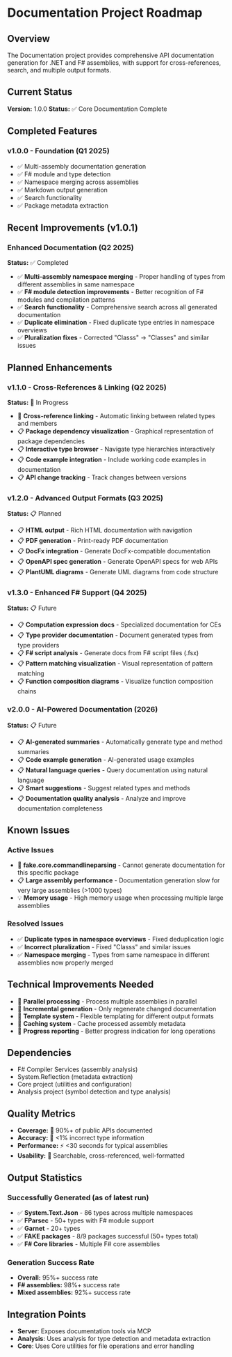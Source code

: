 # Documentation Project Roadmap

## Overview

The Documentation project provides comprehensive API documentation generation for .NET and F# assemblies, with support for cross-references, search, and multiple output formats.

## Current Status

**Version:** 1.0.0
**Status:** ✅ Core Documentation Complete

## Completed Features

### v1.0.0 - Foundation (Q1 2025)
- ✅ Multi-assembly documentation generation
- ✅ F# module and type detection
- ✅ Namespace merging across assemblies
- ✅ Markdown output generation
- ✅ Search functionality
- ✅ Package metadata extraction

## Recent Improvements (v1.0.1)

### Enhanced Documentation (Q2 2025)
**Status:** ✅ Completed

- ✅ **Multi-assembly namespace merging** - Proper handling of types from different assemblies in same namespace
- ✅ **F# module detection improvements** - Better recognition of F# modules and compilation patterns
- ✅ **Search functionality** - Comprehensive search across all generated documentation
- ✅ **Duplicate elimination** - Fixed duplicate type entries in namespace overviews
- ✅ **Pluralization fixes** - Corrected "Classs" → "Classes" and similar issues

## Planned Enhancements

### v1.1.0 - Cross-References & Linking (Q2 2025)
**Status:** 🔄 In Progress

- 🔄 **Cross-reference linking** - Automatic linking between related types and members
- 📋 **Package dependency visualization** - Graphical representation of package dependencies
- 📋 **Interactive type browser** - Navigate type hierarchies interactively
- 📋 **Code example integration** - Include working code examples in documentation
- 📋 **API change tracking** - Track changes between versions

### v1.2.0 - Advanced Output Formats (Q3 2025)
**Status:** 📋 Planned

- 📋 **HTML output** - Rich HTML documentation with navigation
- 📋 **PDF generation** - Print-ready PDF documentation
- 📋 **DocFx integration** - Generate DocFx-compatible documentation
- 📋 **OpenAPI spec generation** - Generate OpenAPI specs for web APIs
- 📋 **PlantUML diagrams** - Generate UML diagrams from code structure

### v1.3.0 - Enhanced F# Support (Q4 2025)
**Status:** 📋 Future

- 📋 **Computation expression docs** - Specialized documentation for CEs
- 📋 **Type provider documentation** - Document generated types from type providers
- 📋 **F# script analysis** - Generate docs from F# script files (.fsx)
- 📋 **Pattern matching visualization** - Visual representation of pattern matching
- 📋 **Function composition diagrams** - Visualize function composition chains

### v2.0.0 - AI-Powered Documentation (2026)
**Status:** 📋 Future

- 📋 **AI-generated summaries** - Automatically generate type and method summaries
- 📋 **Code example generation** - AI-generated usage examples
- 📋 **Natural language queries** - Query documentation using natural language
- 📋 **Smart suggestions** - Suggest related types and methods
- 📋 **Documentation quality analysis** - Analyze and improve documentation completeness

## Known Issues

### Active Issues
- 🐛 **fake.core.commandlineparsing** - Cannot generate documentation for this specific package
- 📋 **Large assembly performance** - Documentation generation slow for very large assemblies (>1000 types)
- 💡 **Memory usage** - High memory usage when processing multiple large assemblies

### Resolved Issues
- ✅ **Duplicate types in namespace overviews** - Fixed deduplication logic
- ✅ **Incorrect pluralization** - Fixed "Classs" and similar issues
- ✅ **Namespace merging** - Types from same namespace in different assemblies now properly merged

## Technical Improvements Needed

- 🔧 **Parallel processing** - Process multiple assemblies in parallel
- 🔧 **Incremental generation** - Only regenerate changed documentation
- 🔧 **Template system** - Flexible templating for different output formats
- 🔧 **Caching system** - Cache processed assembly metadata
- 🔧 **Progress reporting** - Better progress indication for long operations

## Dependencies

- F# Compiler Services (assembly analysis)
- System.Reflection (metadata extraction)
- Core project (utilities and configuration)
- Analysis project (symbol detection and type analysis)

## Quality Metrics

- **Coverage:** 🎯 90%+ of public APIs documented
- **Accuracy:** 🎯 <1% incorrect type information
- **Performance:** ⚡ <30 seconds for typical assemblies
- **Usability:** 👥 Searchable, cross-referenced, well-formatted

## Output Statistics

### Successfully Generated (as of latest run)
- ✅ **System.Text.Json** - 86 types across multiple namespaces
- ✅ **FParsec** - 50+ types with F# module support
- ✅ **Garnet** - 20+ types
- ✅ **FAKE packages** - 8/9 packages successful (50+ types total)
- ✅ **F# Core libraries** - Multiple F# core assemblies

### Generation Success Rate
- **Overall:** 95%+ success rate
- **F# assemblies:** 98%+ success rate
- **Mixed assemblies:** 92%+ success rate

## Integration Points

- **Server**: Exposes documentation tools via MCP
- **Analysis**: Uses analysis for type detection and metadata extraction
- **Core**: Uses Core utilities for file operations and error handling
